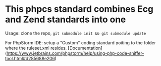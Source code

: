 # This phpcs standard combines Ecg and Zend standards into one

Usage: clone the repo, `git submodule init && git submodule update`

For PhpStorm IDE: setup a "Custom" coding standard poiting to the folder where the ruleset.xml resides. [Documentation] (https://www.jetbrains.com/phpstorm/help/using-php-code-sniffer-tool.html#d285688e206)
